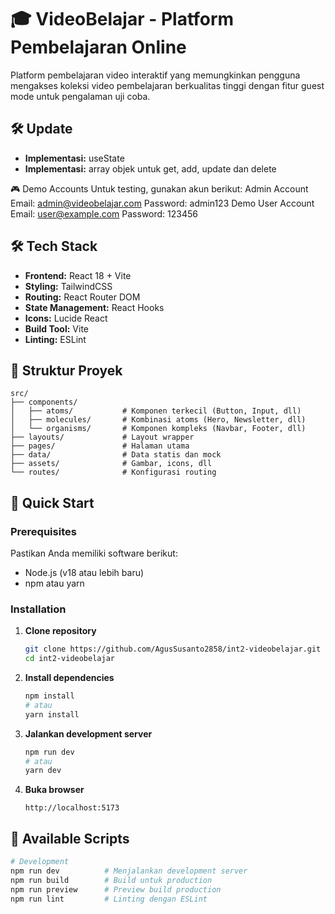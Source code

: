 # 🎓 VideoBelajar - Platform Pembelajaran Online

Platform pembelajaran video interaktif yang memungkinkan pengguna mengakses koleksi video pembelajaran berkualitas tinggi dengan fitur guest mode untuk pengalaman uji coba.

## 🛠️ Update
* **Implementasi:** useState
* **Implementasi:** array objek untuk get, add, update dan delete 

🎮 Demo Accounts
Untuk testing, gunakan akun berikut:
Admin Account
Email: admin@videobelajar.com
Password: admin123
Demo User Account
Email: user@example.com
Password: 123456

## 🛠️ Tech Stack

* **Frontend:** React 18 + Vite
* **Styling:** TailwindCSS
* **Routing:** React Router DOM
* **State Management:** React Hooks
* **Icons:** Lucide React
* **Build Tool:** Vite
* **Linting:** ESLint

## 📁 Struktur Proyek

```
src/
├── components/
│   ├── atoms/           # Komponen terkecil (Button, Input, dll)
│   ├── molecules/       # Kombinasi atoms (Hero, Newsletter, dll)
│   └── organisms/       # Komponen kompleks (Navbar, Footer, dll)
├── layouts/             # Layout wrapper
├── pages/               # Halaman utama
├── data/                # Data statis dan mock
├── assets/              # Gambar, icons, dll
└── routes/              # Konfigurasi routing
```

## 🚀 Quick Start

### Prerequisites

Pastikan Anda memiliki software berikut:
* Node.js (v18 atau lebih baru)
* npm atau yarn

### Installation

1. **Clone repository**
   ```bash
   git clone https://github.com/AgusSusanto2858/int2-videobelajar.git
   cd int2-videobelajar
   ```

2. **Install dependencies**
   ```bash
   npm install
   # atau
   yarn install
   ```

3. **Jalankan development server**
   ```bash
   npm run dev
   # atau
   yarn dev
   ```

4. **Buka browser**
   ```
   http://localhost:5173
   ```

## 📖 Available Scripts

```bash
# Development
npm run dev          # Menjalankan development server
npm run build        # Build untuk production
npm run preview      # Preview build production
npm run lint         # Linting dengan ESLint
```